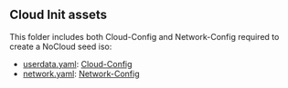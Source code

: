 ## Cloud Init assets

This folder includes both Cloud-Config and Network-Config required to create a NoCloud seed iso:
- [userdata.yaml](userdata.yaml): [Cloud-Config](https://cloudinit.readthedocs.io/en/latest/topics/examples.html)
- [network.yaml](network.yaml): [Network-Config](https://cloudinit.readthedocs.io/en/latest/topics/network-config-format-v2.html)